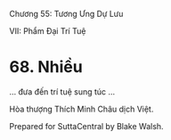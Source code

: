  

Chương 55: Tương Ưng Dự Lưu

VII: Phẩm Ðại Trí Tuệ

# 68\. Nhiều

… đưa đến trí tuệ sung túc …

Hòa thượng Thích Minh Châu dịch Việt.

Prepared for SuttaCentral by Blake Walsh.